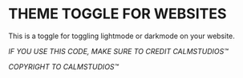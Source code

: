 # THEME TOGGLE FOR WEBSITES
This is a toggle for toggling lightmode or darkmode on your website.

*IF YOU USE THIS CODE, MAKE SURE TO CREDIT CALMSTUDIOS&trade;*

*COPYRIGHT TO CALMSTUDIOS&trade;*

